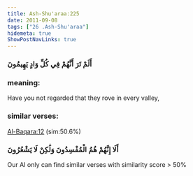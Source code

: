 ```yaml
---
title: Ash-Shu'araa:225
date: 2011-09-08
tags: ["26 .Ash-Shu'araa"]
hidemeta: true 
ShowPostNavLinks: true 
---
```

### أَلَمْ تَرَ أَنَّهُمْ فِي كُلِّ وَادٍ يَهِيمُونَ
### meaning: 
Have you not regarded that they rove in every valley,
### similar verses: 

[Al-Baqara:12](/2/12) (sim:50.6%)

### أَلَا إِنَّهُمْ هُمُ الْمُفْسِدُونَ وَلَٰكِنْ لَا يَشْعُرُونَ

Our AI only can find similar verses with similarity score > 50% 



